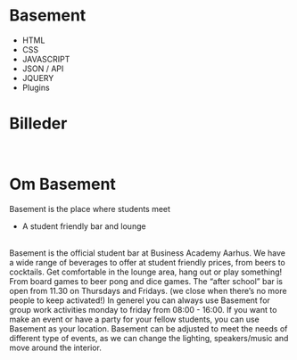 # Basement
- HTML
- CSS
- JAVASCRIPT
- JSON / API
- JQUERY
- Plugins

# Billeder
<img src="https://scontent-ams4-1.xx.fbcdn.net/v/t1.0-9/56913307_1513126018817323_729299607367974912_o.jpg?_nc_cat=111&_nc_sid=8024bb&_nc_ohc=7LWYIRrnTE0AX_4swqA&_nc_ht=scontent-ams4-1.xx&oh=008fa94df73ec4da9dc252607c3a9174&oe=5E94EE6F" alt=""/>
<img src="https://scontent-amt2-1.xx.fbcdn.net/v/t1.0-9/50894853_1460148280781764_9198778573081542656_o.jpg?_nc_cat=105&_nc_sid=110474&_nc_ohc=KMMUjuvBAnUAX8M_GHN&_nc_ht=scontent-amt2-1.xx&oh=b4cdeb445110a9518693694250736a42&oe=5E97E63C" alt=""/>
<img src="https://scontent-ams4-1.xx.fbcdn.net/v/t1.0-9/41946311_1364877863642140_4700983598306557952_o.jpg?_nc_cat=110&_nc_sid=8024bb&_nc_ohc=sQ2NMmS4gy4AX-uum9x&_nc_ht=scontent-ams4-1.xx&oh=4839cacf4c4bd0d7a4ce97ff72f96904&oe=5E95B43D" alt=""/>
<img src="https://scontent-amt2-1.xx.fbcdn.net/v/t1.0-9/30443353_1231518406978087_8683806973474373632_o.jpg?_nc_cat=104&_nc_sid=8024bb&_nc_ohc=pK0Csk6iW6AAX_QNH7X&_nc_ht=scontent-amt2-1.xx&oh=1f8d56b6c9d71b127ea6ef0893b52bf5&oe=5E96B029" alt=""/>
<img src="https://scontent-ams4-1.xx.fbcdn.net/v/t31.0-8/28337218_1203536256442969_1980590550695860456_o.jpg?_nc_cat=110&_nc_sid=e007fa&_nc_ohc=2RDL4VnEJY4AX-By_VZ&_nc_ht=scontent-ams4-1.xx&oh=a8ecf25f18288b0caa3657b7371cc132&oe=5E97EDAD" alt=""/>

# Om Basement
Basement is the place where students meet
- A student friendly bar and lounge
<br>
Basement is the official student bar at Business Academy Aarhus. We have a wide range of beverages to offer at student friendly prices, from beers to cocktails. Get comfortable in the lounge area, hang out or play something! From board games to beer pong and dice games. The “after school” bar is open from 11.30 on Thursdays and Fridays. (we close when there’s no more people to keep activated!)  
In generel you can always use Basement for group work activities monday to friday from 08:00 - 16:00. 
If you want to make an event or have a party for your fellow students, you can use Basement as your location. Basement can be adjusted to meet the needs of different type of events, as we can change the lighting, speakers/music and move around the interior.
